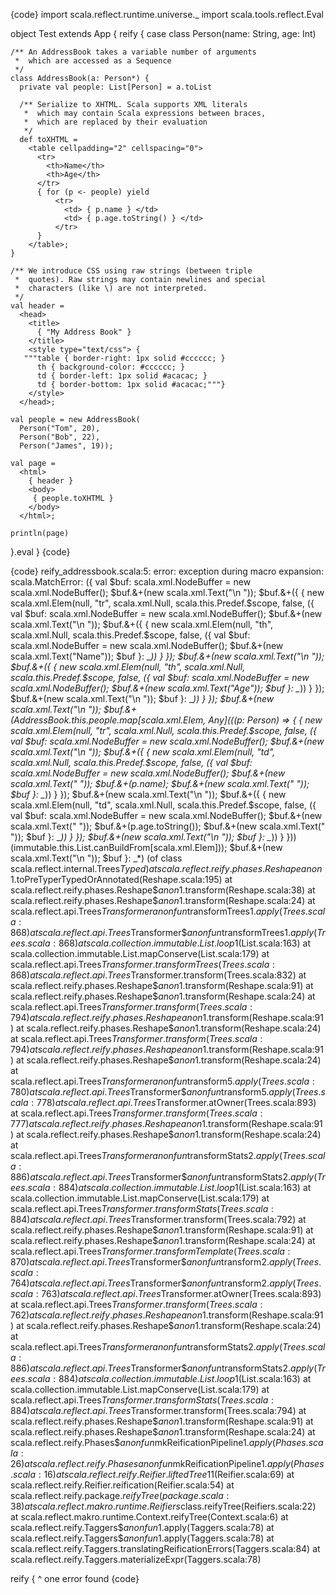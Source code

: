 {code}
import scala.reflect.runtime.universe._
import scala.tools.reflect.Eval

object Test extends App {
  reify {
    case class Person(name: String, age: Int)

    /** An AddressBook takes a variable number of arguments
     *  which are accessed as a Sequence
     */
    class AddressBook(a: Person*) {
      private val people: List[Person] = a.toList

      /** Serialize to XHTML. Scala supports XML literals
       *  which may contain Scala expressions between braces,
       *  which are replaced by their evaluation
       */
      def toXHTML =
        <table cellpadding="2" cellspacing="0">
          <tr>
            <th>Name</th>
            <th>Age</th>
          </tr>
          { for (p <- people) yield
              <tr>
                <td> { p.name } </td>
                <td> { p.age.toString() } </td>
              </tr>
          }
        </table>;
    }

    /** We introduce CSS using raw strings (between triple
     *  quotes). Raw strings may contain newlines and special
     *  characters (like \) are not interpreted.
     */
    val header =
      <head>
        <title>
          { "My Address Book" }
        </title>
        <style type="text/css"> {
       """table { border-right: 1px solid #cccccc; }
          th { background-color: #cccccc; }
          td { border-left: 1px solid #acacac; }
          td { border-bottom: 1px solid #acacac;"""}
        </style>
      </head>;

    val people = new AddressBook(
      Person("Tom", 20),
      Person("Bob", 22),
      Person("James", 19));

    val page =
      <html>
        { header }
        <body>
         { people.toXHTML }
        </body>
      </html>;

    println(page)
  }.eval
}
{code}

{code}
reify_addressbook.scala:5: error: exception during macro expansion: 
scala.MatchError: ({
  val $buf: scala.xml.NodeBuffer = new scala.xml.NodeBuffer();
  $buf.&+(new scala.xml.Text("\n          "));
  $buf.&+({
    {
      new scala.xml.Elem(null, "tr", scala.xml.Null, scala.this.Predef.$scope, false, ({
        val $buf: scala.xml.NodeBuffer = new scala.xml.NodeBuffer();
        $buf.&+(new scala.xml.Text("\n            "));
        $buf.&+({
          {
            new scala.xml.Elem(null, "th", scala.xml.Null, scala.this.Predef.$scope, false, ({
              val $buf: scala.xml.NodeBuffer = new scala.xml.NodeBuffer();
              $buf.&+(new scala.xml.Text("Name"));
              $buf
            }: _*))
          }
        });
        $buf.&+(new scala.xml.Text("\n            "));
        $buf.&+({
          {
            new scala.xml.Elem(null, "th", scala.xml.Null, scala.this.Predef.$scope, false, ({
              val $buf: scala.xml.NodeBuffer = new scala.xml.NodeBuffer();
              $buf.&+(new scala.xml.Text("Age"));
              $buf
            }: _*))
          }
        });
        $buf.&+(new scala.xml.Text("\n          "));
        $buf
      }: _*))
    }
  });
  $buf.&+(new scala.xml.Text("\n          "));
  $buf.&+(AddressBook.this.people.map[scala.xml.Elem, Any](((p: Person) => {
    {
      new scala.xml.Elem(null, "tr", scala.xml.Null, scala.this.Predef.$scope, false, ({
        val $buf: scala.xml.NodeBuffer = new scala.xml.NodeBuffer();
        $buf.&+(new scala.xml.Text("\n                "));
        $buf.&+({
          {
            new scala.xml.Elem(null, "td", scala.xml.Null, scala.this.Predef.$scope, false, ({
              val $buf: scala.xml.NodeBuffer = new scala.xml.NodeBuffer();
              $buf.&+(new scala.xml.Text(" "));
              $buf.&+(p.name);
              $buf.&+(new scala.xml.Text(" "));
              $buf
            }: _*))
          }
        });
        $buf.&+(new scala.xml.Text("\n                "));
        $buf.&+({
          {
            new scala.xml.Elem(null, "td", scala.xml.Null, scala.this.Predef.$scope, false, ({
              val $buf: scala.xml.NodeBuffer = new scala.xml.NodeBuffer();
              $buf.&+(new scala.xml.Text(" "));
              $buf.&+(p.age.toString());
              $buf.&+(new scala.xml.Text(" "));
              $buf
            }: _*))
          }
        });
        $buf.&+(new scala.xml.Text("\n              "));
        $buf
      }: _*))
    }
  }))(immutable.this.List.canBuildFrom[scala.xml.Elem]));
  $buf.&+(new scala.xml.Text("\n        "));
  $buf
}: _*) (of class scala.reflect.internal.Trees$Typed)
  at scala.reflect.reify.phases.Reshape$$anon$1.toPreTyperTypedOrAnnotated(Reshape.scala:195)
  at scala.reflect.reify.phases.Reshape$$anon$1.transform(Reshape.scala:38)
  at scala.reflect.reify.phases.Reshape$$anon$1.transform(Reshape.scala:24)
  at scala.reflect.api.Trees$Transformer$$anonfun$transformTrees$1.apply(Trees.scala:868)
  at scala.reflect.api.Trees$Transformer$$anonfun$transformTrees$1.apply(Trees.scala:868)
  at scala.collection.immutable.List.loop$1(List.scala:163)
  at scala.collection.immutable.List.mapConserve(List.scala:179)
  at scala.reflect.api.Trees$Transformer.transformTrees(Trees.scala:868)
  at scala.reflect.api.Trees$Transformer.transform(Trees.scala:832)
  at scala.reflect.reify.phases.Reshape$$anon$1.transform(Reshape.scala:91)
  at scala.reflect.reify.phases.Reshape$$anon$1.transform(Reshape.scala:24)
  at scala.reflect.api.Trees$Transformer.transform(Trees.scala:794)
  at scala.reflect.reify.phases.Reshape$$anon$1.transform(Reshape.scala:91)
  at scala.reflect.reify.phases.Reshape$$anon$1.transform(Reshape.scala:24)
  at scala.reflect.api.Trees$Transformer.transform(Trees.scala:794)
  at scala.reflect.reify.phases.Reshape$$anon$1.transform(Reshape.scala:91)
  at scala.reflect.reify.phases.Reshape$$anon$1.transform(Reshape.scala:24)
  at scala.reflect.api.Trees$Transformer$$anonfun$transform$5.apply(Trees.scala:780)
  at scala.reflect.api.Trees$Transformer$$anonfun$transform$5.apply(Trees.scala:778)
  at scala.reflect.api.Trees$Transformer.atOwner(Trees.scala:893)
  at scala.reflect.api.Trees$Transformer.transform(Trees.scala:777)
  at scala.reflect.reify.phases.Reshape$$anon$1.transform(Reshape.scala:91)
  at scala.reflect.reify.phases.Reshape$$anon$1.transform(Reshape.scala:24)
  at scala.reflect.api.Trees$Transformer$$anonfun$transformStats$2.apply(Trees.scala:886)
  at scala.reflect.api.Trees$Transformer$$anonfun$transformStats$2.apply(Trees.scala:884)
  at scala.collection.immutable.List.loop$1(List.scala:163)
  at scala.collection.immutable.List.mapConserve(List.scala:179)
  at scala.reflect.api.Trees$Transformer.transformStats(Trees.scala:884)
  at scala.reflect.api.Trees$Transformer.transform(Trees.scala:792)
  at scala.reflect.reify.phases.Reshape$$anon$1.transform(Reshape.scala:91)
  at scala.reflect.reify.phases.Reshape$$anon$1.transform(Reshape.scala:24)
  at scala.reflect.api.Trees$Transformer.transformTemplate(Trees.scala:870)
  at scala.reflect.api.Trees$Transformer$$anonfun$transform$2.apply(Trees.scala:764)
  at scala.reflect.api.Trees$Transformer$$anonfun$transform$2.apply(Trees.scala:763)
  at scala.reflect.api.Trees$Transformer.atOwner(Trees.scala:893)
  at scala.reflect.api.Trees$Transformer.transform(Trees.scala:762)
  at scala.reflect.reify.phases.Reshape$$anon$1.transform(Reshape.scala:91)
  at scala.reflect.reify.phases.Reshape$$anon$1.transform(Reshape.scala:24)
  at scala.reflect.api.Trees$Transformer$$anonfun$transformStats$2.apply(Trees.scala:886)
  at scala.reflect.api.Trees$Transformer$$anonfun$transformStats$2.apply(Trees.scala:884)
  at scala.collection.immutable.List.loop$1(List.scala:163)
  at scala.collection.immutable.List.mapConserve(List.scala:179)
  at scala.reflect.api.Trees$Transformer.transformStats(Trees.scala:884)
  at scala.reflect.api.Trees$Transformer.transform(Trees.scala:794)
  at scala.reflect.reify.phases.Reshape$$anon$1.transform(Reshape.scala:91)
  at scala.reflect.reify.phases.Reshape$$anon$1.transform(Reshape.scala:24)
  at scala.reflect.reify.Phases$$anonfun$mkReificationPipeline$1.apply(Phases.scala:26)
  at scala.reflect.reify.Phases$$anonfun$mkReificationPipeline$1.apply(Phases.scala:16)
  at scala.reflect.reify.Reifier.liftedTree1$1(Reifier.scala:69)
  at scala.reflect.reify.Reifier.reification(Reifier.scala:54)
  at scala.reflect.reify.package$.reifyTree(package.scala:38)
  at scala.reflect.makro.runtime.Reifiers$class.reifyTree(Reifiers.scala:22)
  at scala.reflect.makro.runtime.Context.reifyTree(Context.scala:6)
  at scala.reflect.reify.Taggers$$anonfun$1.apply(Taggers.scala:78)
  at scala.reflect.reify.Taggers$$anonfun$1.apply(Taggers.scala:78)
  at scala.reflect.reify.Taggers.translatingReificationErrors(Taggers.scala:84)
  at scala.reflect.reify.Taggers.materializeExpr(Taggers.scala:78)

  reify {
        ^
one error found
{code}
